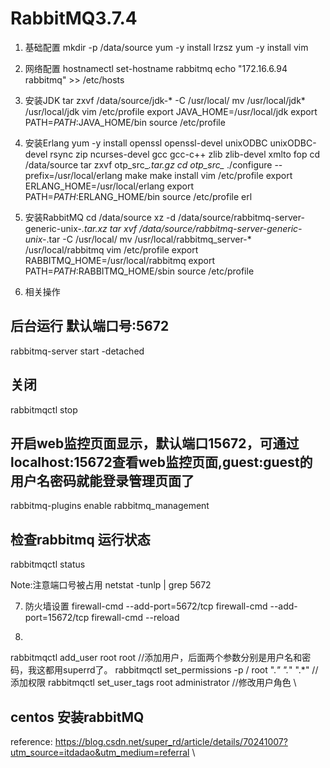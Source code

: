 # RabbitMQ3.7.4
1.	基础配置
mkdir -p /data/source
yum -y install lrzsz
yum -y install vim

2.	网络配置
hostnamectl set-hostname rabbitmq
echo "172.16.6.94 rabbitmq" >> /etc/hosts

3.	安装JDK
tar zxvf /data/source/jdk-* -C /usr/local/
mv /usr/local/jdk* /usr/local/jdk
vim /etc/profile
export JAVA_HOME=/usr/local/jdk
export PATH=$PATH:$JAVA_HOME/bin
source /etc/profile

4.	安装Erlang
yum -y install openssl openssl-devel unixODBC unixODBC-devel rsync zip ncurses-devel gcc gcc-c++ zlib zlib-devel xmlto fop
cd /data/source
tar zxvf otp_src_*.tar.gz
cd otp_src_*
./configure --prefix=/usr/local/erlang
make 
make install
vim /etc/profile
export ERLANG_HOME=/usr/local/erlang
export PATH=$PATH:$ERLANG_HOME/bin
source /etc/profile
erl

5.	安装RabbitMQ
cd /data/source
xz -d /data/source/rabbitmq-server-generic-unix-*.tar.xz
tar xvf /data/source/rabbitmq-server-generic-unix-*.tar -C /usr/local/
mv /usr/local/rabbitmq_server-* /usr/local/rabbitmq
vim /etc/profile
export RABBITMQ_HOME=/usr/local/rabbitmq
export PATH=$PATH:$RABBITMQ_HOME/sbin
source /etc/profile

6. 相关操作
## 后台运行 默认端口号:5672
rabbitmq-server start -detached
## 关闭
rabbitmqctl stop
## 开启web监控页面显示，默认端口15672，可通过localhost:15672查看web监控页面,guest:guest的用户名密码就能登录管理页面了
rabbitmq-plugins enable rabbitmq_management
## 检查rabbitmq 运行状态
rabbitmqctl status

Note:注意端口号被占用
netstat -tunlp | grep 5672

7.	防火墙设置
firewall-cmd --add-port=5672/tcp
firewall-cmd --add-port=15672/tcp
firewall-cmd --reload

8. 
rabbitmqctl add_user root root  //添加用户，后面两个参数分别是用户名和密码，我这都用superrd了。
rabbitmqctl set_permissions -p / root ".*" ".*" ".*"  //添加权限
rabbitmqctl set_user_tags root administrator  //修改用户角色
\
## centos 安装rabbitMQ
reference:
https://blog.csdn.net/super_rd/article/details/70241007?utm_source=itdadao&utm_medium=referral
\
